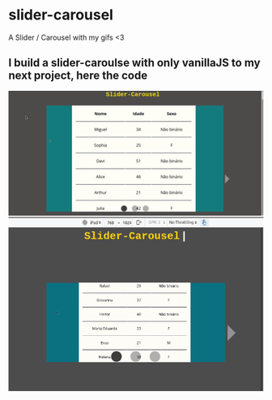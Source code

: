 # slider-carousel
A Slider / Carousel with my gifs &lt;3

## I build a slider-caroulse with only vanillaJS to my next project, here the code

<img  src="./gif06.gif" width='600'> <img  src="./gif07.gif" width='600'>
